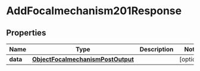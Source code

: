

# AddFocalmechanism201Response


## Properties

| Name | Type | Description | Notes |
|------------ | ------------- | ------------- | -------------|
|**data** | [**ObjectFocalmechanismPostOutput**](ObjectFocalmechanismPostOutput.md) |  |  [optional] |



